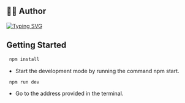 ## 👩‍💻 Author
<a href='https://github.com/oleksaYevtush' target='_blank'>[![Typing SVG](https://readme-typing-svg.herokuapp.com?font=Fira+Code&pause=1000&color=D131F7&random=false&width=435&lines=Oleksandra+Yevtushenko)](https://git.io/typing-svg)</a>

## Getting Started

```sh
 npm install
```

* Start the development mode by running the command npm start.

```sh
 npm run dev
```

* Go to the address provided in the terminal.
